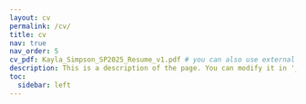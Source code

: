 ```yaml
---
layout: cv
permalink: /cv/
title: cv
nav: true
nav_order: 5
cv_pdf: Kayla_Simpson_SP2025_Resume_v1.pdf # you can also use external links here
description: This is a description of the page. You can modify it in '_pages/resume.md'. You can also change or remove the top pdf download button.
toc:
  sidebar: left
---
```

